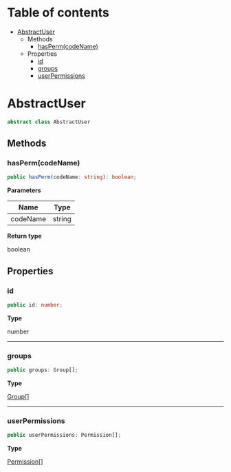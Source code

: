 # Table of contents

* [AbstractUser][ClassDeclaration-1]
    * Methods
        * [hasPerm(codeName)][MethodDeclaration-0]
    * Properties
        * [id][PropertyDeclaration-1]
        * [groups][PropertyDeclaration-2]
        * [userPermissions][PropertyDeclaration-10]

# AbstractUser

```typescript
abstract class AbstractUser
```
## Methods

### hasPerm(codeName)

```typescript
public hasPerm(codeName: string): boolean;
```

**Parameters**

| Name     | Type   |
| -------- | ------ |
| codeName | string |

**Return type**

boolean

## Properties

### id

```typescript
public id: number;
```

**Type**

number

----------

### groups

```typescript
public groups: Group[];
```

**Type**

[Group][ClassDeclaration-2][]

----------

### userPermissions

```typescript
public userPermissions: Permission[];
```

**Type**

[Permission][ClassDeclaration-3][]

[ClassDeclaration-1]: abstractuser.md#abstractuser
[MethodDeclaration-0]: abstractuser.md#haspermcodename
[PropertyDeclaration-1]: abstractuser.md#id
[PropertyDeclaration-2]: abstractuser.md#groups
[ClassDeclaration-2]: group.md#group
[PropertyDeclaration-10]: abstractuser.md#userpermissions
[ClassDeclaration-3]: permission.md#permission